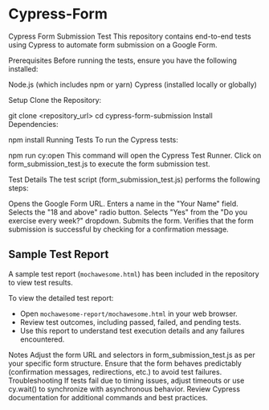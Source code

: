 # Cypress-Form
Cypress Form Submission Test
This repository contains end-to-end tests using Cypress to automate form submission on a Google Form.

Prerequisites
Before running the tests, ensure you have the following installed:

Node.js (which includes npm or yarn)
Cypress (installed locally or globally)

Setup
Clone the Repository:


git clone <repository_url>
cd cypress-form-submission
Install Dependencies:


npm install
Running Tests
To run the Cypress tests:


npm run cy:open
This command will open the Cypress Test Runner. Click on form_submission_test.js to execute the form submission test.

Test Details
The test script (form_submission_test.js) performs the following steps:

Opens the Google Form URL.
Enters a name in the "Your Name" field.
Selects the "18 and above" radio button.
Selects "Yes" from the "Do you exercise every week?" dropdown.
Submits the form.
Verifies that the form submission is successful by checking for a confirmation message.


## Sample Test Report

A sample test report (`mochawesome.html`) has been included in the repository to view test results.

To view the detailed test report:
- Open `mochawesome-report/mochawesome.html` in your web browser.
- Review test outcomes, including passed, failed, and pending tests.
- Use this report to understand test execution details and any failures encountered.



Notes
Adjust the form URL and selectors in form_submission_test.js as per your specific form structure.
Ensure that the form behaves predictably (confirmation messages, redirections, etc.) to avoid test failures.
Troubleshooting
If tests fail due to timing issues, adjust timeouts or use cy.wait() to synchronize with asynchronous behavior.
Review Cypress documentation for additional commands and best practices.




